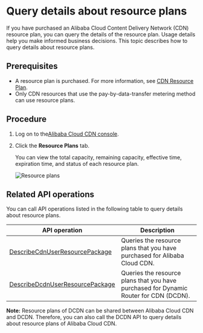 # Query details about resource plans

If you have purchased an Alibaba Cloud Content Delivery Network \(CDN\) resource plan, you can query the details of the resource plan. Usage details help you make informed business decisions. This topic describes how to query details about resource plans.

## Prerequisites

-   A resource plan is purchased. For more information, see [CDN Resource Plan](https://common-buy-intl.aliyun.com/?commodityCode=+cdn_bag_intl#/buy).
-   Only CDN resources that use the pay-by-data-transfer metering method can use resource plans.

## Procedure

1.  Log on to the[Alibaba Cloud CDN console](https://cdn.console.aliyun.com).
2.  Click the **Resource Plans** tab.

    You can view the total capacity, remaining capacity, effective time, expiration time, and status of each resource plan.

    ![Resource plans](https://static-aliyun-doc.oss-accelerate.aliyuncs.com/assets/img/en-US/2019438951/p51553.png)


## Related API operations

You can call API operations listed in the following table to query details about resource plans.

|API operation|Description|
|-------------|-----------|
|[DescribeCdnUserResourcePackage](https://help.aliyun.com/document_detail/91171.htm)|Queries the resource plans that you have purchased for Alibaba Cloud CDN.|
|[DescribeDcdnUserResourcePackage](https://www.alibabacloud.com/help/doc-detail/131648.htm)|Queries the resource plans that you have purchased for Dynamic Router for CDN \(DCDN\).|

**Note:** Resource plans of DCDN can be shared between Alibaba Cloud CDN and DCDN. Therefore, you can also call the DCDN API to query details about resource plans of Alibaba Cloud CDN.

